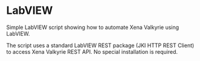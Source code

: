 # LabVIEW

Simple LabVIEW script showing how to automate Xena Valkyrie using LabVIEW.

The script uses a standard LabVIEW REST package (JKI HTTP REST Client) to access Xena Valkyrie REST API. No special installation is required.

